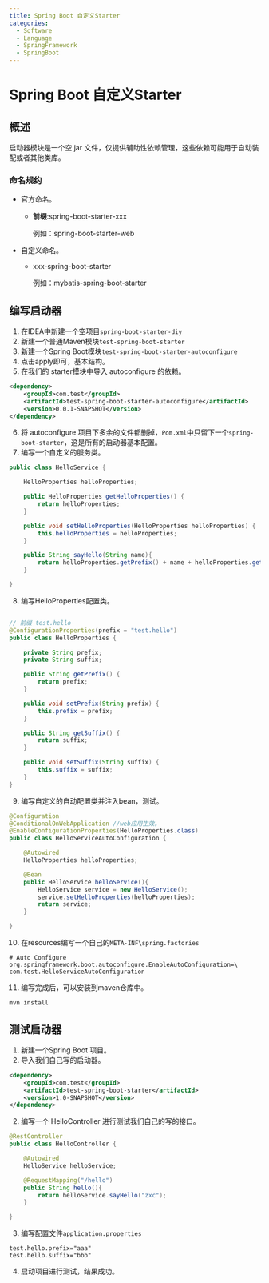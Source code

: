 ```yaml
---
title: Spring Boot 自定义Starter
categories:
  - Software
  - Language
  - SpringFramework
  - SpringBoot
---
```

# Spring Boot 自定义Starter

## 概述

启动器模块是一个空 jar 文件，仅提供辅助性依赖管理，这些依赖可能用于自动装配或者其他类库。

### 命名规约

- 官方命名。

    - **前缀**:spring-boot-starter-xxx

        例如：spring-boot-starter-web

- 自定义命名。

    - xxx-spring-boot-starter

        例如：mybatis-spring-boot-starter

## 编写启动器

1. 在IDEA中新建一个空项目`spring-boot-starter-diy`
2. 新建一个普通Maven模块`test-spring-boot-starter`
3. 新建一个Spring Boot模块`test-spring-boot-starter-autoconfigure`
4. 点击apply即可，基本结构。
5. 在我们的 starter模块中导入 autoconfigure 的依赖。

```xml
<dependency>
    <groupId>com.test</groupId>
    <artifactId>test-spring-boot-starter-autoconfigure</artifactId>
    <version>0.0.1-SNAPSHOT</version>
</dependency>
```

6. 将 autoconfigure 项目下多余的文件都删掉，`Pom.xml`中只留下一个`spring-boot-starter`，这是所有的启动器基本配置。
7. 编写一个自定义的服务类。

```java
public class HelloService {

    HelloProperties helloProperties;

    public HelloProperties getHelloProperties() {
        return helloProperties;
    }

    public void setHelloProperties(HelloProperties helloProperties) {
        this.helloProperties = helloProperties;
    }

    public String sayHello(String name){
        return helloProperties.getPrefix() + name + helloProperties.getSuffix();
    }

}
```

8. 编写HelloProperties配置类。

```java

// 前缀 test.hello
@ConfigurationProperties(prefix = "test.hello")
public class HelloProperties {

    private String prefix;
    private String suffix;

    public String getPrefix() {
        return prefix;
    }

    public void setPrefix(String prefix) {
        this.prefix = prefix;
    }

    public String getSuffix() {
        return suffix;
    }

    public void setSuffix(String suffix) {
        this.suffix = suffix;
    }
}
```

9. 编写自定义的自动配置类并注入bean，测试。

```java
@Configuration
@ConditionalOnWebApplication //web应用生效。
@EnableConfigurationProperties(HelloProperties.class)
public class HelloServiceAutoConfiguration {

    @Autowired
    HelloProperties helloProperties;

    @Bean
    public HelloService helloService(){
        HelloService service = new HelloService();
        service.setHelloProperties(helloProperties);
        return service;
    }

}
```

10. 在resources编写一个自己的`META-INF\spring.factories`

```properties
# Auto Configure
org.springframework.boot.autoconfigure.EnableAutoConfiguration=\
com.test.HelloServiceAutoConfiguration
```

11. 编写完成后，可以安装到maven仓库中。

```shell
mvn install
```

## 测试启动器

1. 新建一个Spring Boot 项目。
2. 导入我们自己写的启动器。

```xml
<dependency>
    <groupId>com.test</groupId>
    <artifactId>test-spring-boot-starter</artifactId>
    <version>1.0-SNAPSHOT</version>
</dependency>
```

2. 编写一个 HelloController  进行测试我们自己的写的接口。

```java
@RestController
public class HelloController {

    @Autowired
    HelloService helloService;

    @RequestMapping("/hello")
    public String hello(){
        return helloService.sayHello("zxc");
    }

}
```

3. 编写配置文件`application.properties`

```properties
test.hello.prefix="aaa"
test.hello.suffix="bbb"
```

4. 启动项目进行测试，结果成功。